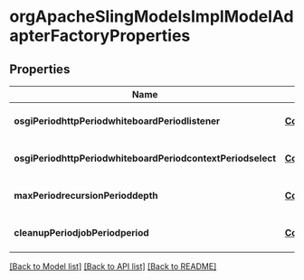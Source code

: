 # orgApacheSlingModelsImplModelAdapterFactoryProperties

## Properties
Name | Type | Description | Notes
------------ | ------------- | ------------- | -------------
**osgiPeriodhttpPeriodwhiteboardPeriodlistener** | [**ConfigNodePropertyString**](ConfigNodePropertyString.md) |  | [optional] [default to null]
**osgiPeriodhttpPeriodwhiteboardPeriodcontextPeriodselect** | [**ConfigNodePropertyString**](ConfigNodePropertyString.md) |  | [optional] [default to null]
**maxPeriodrecursionPerioddepth** | [**ConfigNodePropertyInteger**](ConfigNodePropertyInteger.md) |  | [optional] [default to null]
**cleanupPeriodjobPeriodperiod** | [**ConfigNodePropertyInteger**](ConfigNodePropertyInteger.md) |  | [optional] [default to null]

[[Back to Model list]](../README.md#documentation-for-models) [[Back to API list]](../README.md#documentation-for-api-endpoints) [[Back to README]](../README.md)


